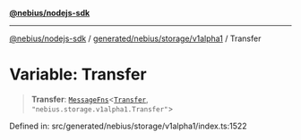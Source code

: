 [**@nebius/nodejs-sdk**](../../../../../README.md)

***

[@nebius/nodejs-sdk](../../../../../README.md) / [generated/nebius/storage/v1alpha1](../README.md) / Transfer

# Variable: Transfer

> **Transfer**: [`MessageFns`](../../../../../runtime/protos/core/interfaces/MessageFns.md)\<[`Transfer`](../interfaces/Transfer.md), `"nebius.storage.v1alpha1.Transfer"`\>

Defined in: src/generated/nebius/storage/v1alpha1/index.ts:1522
